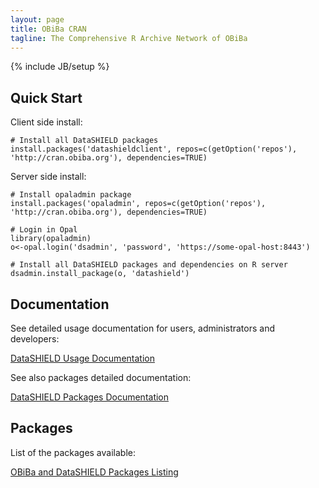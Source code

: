 ```yaml
---
layout: page
title: OBiBa CRAN
tagline: The Comprehensive R Archive Network of OBiBa
---
```

{% include JB/setup %}

## Quick Start

Client side install:

	# Install all DataSHIELD packages
	install.packages('datashieldclient', repos=c(getOption('repos'), 'http://cran.obiba.org'), dependencies=TRUE)

Server side install:
	
	# Install opaladmin package
	install.packages('opaladmin', repos=c(getOption('repos'), 'http://cran.obiba.org'), dependencies=TRUE)

	# Login in Opal
	library(opaladmin)
	o<-opal.login('dsadmin', 'password', 'https://some-opal-host:8443')

	# Install all DataSHIELD packages and dependencies on R server
	dsadmin.install_package(o, 'datashield')

## Documentation

See detailed usage documentation for users, administrators and developers:

<a href="http://datashield.org/documentation" class="btn btn-primary">DataSHIELD Usage Documentation</a>

See also packages detailed documentation:

<a href="web" class="btn btn-primary">DataSHIELD Packages Documentation</a>

## Packages

List of the packages available:

<a href="https://github.com/obiba/cran/tree/gh-pages/src/contrib" class="btn btn-inverse">OBiBa and DataSHIELD Packages Listing</a>

